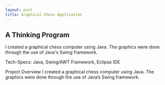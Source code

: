 ```yaml
---
layout: post
title: Graphical Chess Application
---
```

## A Thinking Program

I created a graphical chess computer using Java. The graphics were done through the use of Java's Swing framework.
<!-- more -->

Tech-Specs: Java, Swing/AWT Framework, Eclipse IDE

Project Overview
I created a graphical chess computer using Java.  The graphics were done through the use of Java’s Swing framework.
